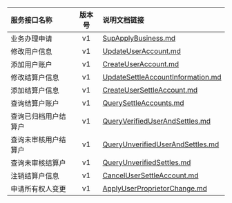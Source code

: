   
| 服务接口名称 | 版本号 | 说明文档链接 |  
| :----------------- | :-----: | :---------------- |  
| 业务办理申请 | v1 | [SupApplyBusiness.md](https://github.com/Zhang-Monica/gitMd/blob/master/EpeisSupp/SuppSettleServer/SupApplyBusiness.md) |  
| 修改用户信息 | v1 | [UpdateUserAccount.md](https://github.com/Zhang-Monica/gitMd/blob/master/EpeisSupp/SuppSettleServer/UpdateUserAccount.md) |  
| 添加用户账户 | v1 | [CreateUserAccount.md](https://github.com/Zhang-Monica/gitMd/blob/master/EpeisSupp/SuppSettleServer/CreateUserAccount.md) |  
| 修改结算户信息 | v1 | [UpdateSettleAccountInformation.md](https://github.com/Zhang-Monica/gitMd/blob/master/EpeisSupp/SuppSettleServer/UpdateSettleAccountInformation.md) |  
| 添加结算户信息 | v1 | [CreateUserSettleAccount.md](https://github.com/Zhang-Monica/gitMd/blob/master/EpeisSupp/SuppSettleServer/CreateUserSettleAccount.md) |  
| 查询结算户账户 | v1 | [QuerySettleAccounts.md](https://github.com/Zhang-Monica/gitMd/blob/master/EpeisSupp/SuppSettleServer/QuerySettleAccounts.md) |  
| 查询已归档用户结算户 | v1 | [QueryVerifiedUserAndSettles.md](https://github.com/Zhang-Monica/gitMd/blob/master/EpeisSupp/SuppSettleServer/QueryVerifiedUserAndSettles.md) |  
| 查询未审核用户结算户 | v1 | [QueryUnverifiedUserAndSettles.md](https://github.com/Zhang-Monica/gitMd/blob/master/EpeisSupp/SuppSettleServer/QueryUnverifiedUserAndSettles.md) |  
| 查询未审核结算户 | v1 | [QueryUnverifiedSettles.md](https://github.com/Zhang-Monica/gitMd/blob/master/EpeisSupp/SuppSettleServer/QueryUnverifiedSettles.md) |  
| 注销结算户信息 | v1 | [CancelUserSettleAccount.md](https://github.com/Zhang-Monica/gitMd/blob/master/EpeisSupp/SuppSettleServer/CancelUserSettleAccount.md) |  
| 申请所有权人变更 | v1 | [ApplyUserProprietorChange.md](https://github.com/Zhang-Monica/gitMd/blob/master/EpeisSupp/SuppSettleServer/ApplyUserProprietorChange.md) |  
  
